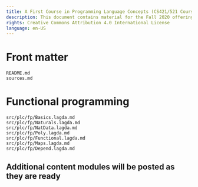 ```yaml
---
title: A First Course in Programming Language Concepts (CS421/521 Course Pack)
description: This document contains material for the Fall 2020 offering of UWL CS421/521, Concepts of Programming Languages.
rights: Creative Commons Attribution 4.0 International License
language: en-US
---
```


# Front matter

``` {.include shift-heading-level-by=1}
README.md
sources.md
```

# Functional programming

``` {.include shift-heading-level-by=1}
src/plc/fp/Basics.lagda.md
src/plc/fp/Naturals.lagda.md
src/plc/fp/NatData.lagda.md
src/plc/fp/Poly.lagda.md
src/plc/fp/Functional.lagda.md
src/plc/fp/Maps.lagda.md
src/plc/fp/Depend.lagda.md
```

## Additional content modules will be posted as they are ready
